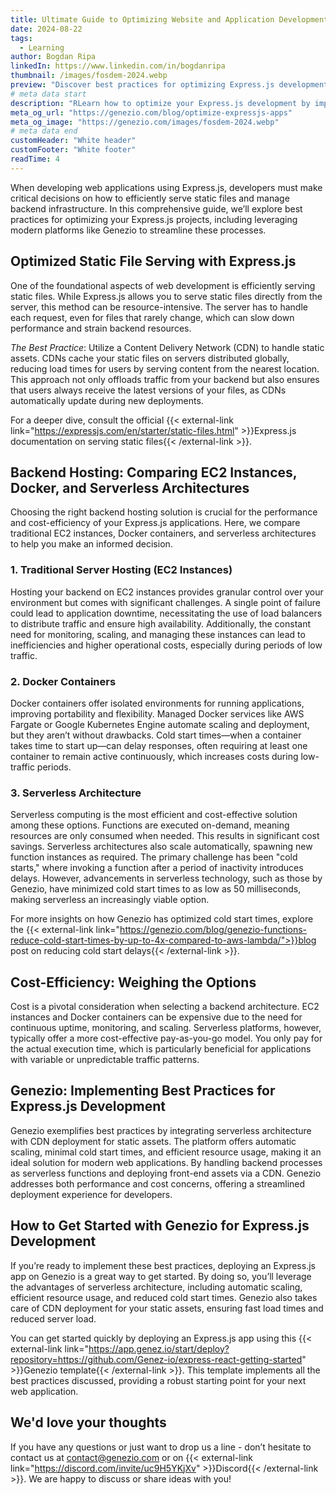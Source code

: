 ```yaml
---
title: Ultimate Guide to Optimizing Website and Application Development with Express.js
date: 2024-08-22
tags:
  - Learning
author: Bogdan Ripa
linkedIn: https://www.linkedin.com/in/bogdanripa
thumbnail: /images/fosdem-2024.webp
preview: "Discover best practices for optimizing Express.js development with serverless architecture and CDN deployment on Genezio"
# meta data start
description: "RLearn how to optimize your Express.js development by implementing serverless architecture and CDN deployment. Explore how Genezio’s platform enhances performance, scalability, and cost-efficiency, making it easier to build and deploy modern web applications"
meta_og_url: "https://genezio.com/blog/optimize-expressjs-apps"
meta_og_image: "https://genezio.com/images/fosdem-2024.webp"
# meta data end
customHeader: "White header"
customFooter: "White footer"
readTime: 4
---
```


When developing web applications using Express.js, developers must make critical decisions on how to efficiently serve static files and manage backend infrastructure. In this comprehensive guide, we’ll explore best practices for optimizing your Express.js projects, including leveraging modern platforms like Genezio to streamline these processes.

## Optimized Static File Serving with Express.js
One of the foundational aspects of web development is efficiently serving static files. While Express.js allows you to serve static files directly from the server, this method can be resource-intensive. The server has to handle each request, even for files that rarely change, which can slow down performance and strain backend resources.

*The Best Practice*: Utilize a Content Delivery Network (CDN) to handle static assets. CDNs cache your static files on servers distributed globally, reducing load times for users by serving content from the nearest location. This approach not only offloads traffic from your backend but also ensures that users always receive the latest versions of your files, as CDNs automatically update during new deployments.

For a deeper dive, consult the official {{< external-link link="https://expressjs.com/en/starter/static-files.html" >}}Express.js documentation on serving static files{{< /external-link >}}.

## Backend Hosting: Comparing EC2 Instances, Docker, and Serverless Architectures
Choosing the right backend hosting solution is crucial for the performance and cost-efficiency of your Express.js applications. Here, we compare traditional EC2 instances, Docker containers, and serverless architectures to help you make an informed decision.


### 1. Traditional Server Hosting (EC2 Instances)
Hosting your backend on EC2 instances provides granular control over your environment but comes with significant challenges. A single point of failure could lead to application downtime, necessitating the use of load balancers to distribute traffic and ensure high availability. Additionally, the constant need for monitoring, scaling, and managing these instances can lead to inefficiencies and higher operational costs, especially during periods of low traffic.

### 2. Docker Containers
Docker containers offer isolated environments for running applications, improving portability and flexibility. Managed Docker services like AWS Fargate or Google Kubernetes Engine automate scaling and deployment, but they aren’t without drawbacks. Cold start times—when a container takes time to start up—can delay responses, often requiring at least one container to remain active continuously, which increases costs during low-traffic periods.

### 3. Serverless Architecture
Serverless computing is the most efficient and cost-effective solution among these options. Functions are executed on-demand, meaning resources are only consumed when needed. This results in significant cost savings. Serverless architectures also scale automatically, spawning new function instances as required. The primary challenge has been "cold starts," where invoking a function after a period of inactivity introduces delays. However, advancements in serverless technology, such as those by Genezio, have minimized cold start times to as low as 50 milliseconds, making serverless an increasingly viable option.


For more insights on how Genezio has optimized cold start times, explore the {{< external-link link="https://genezio.com/blog/genezio-functions-reduce-cold-start-times-by-up-to-4x-compared-to-aws-lambda/">}}blog post on reducing cold start delays{{< /external-link >}}.

## Cost-Efficiency: Weighing the Options
Cost is a pivotal consideration when selecting a backend architecture. EC2 instances and Docker containers can be expensive due to the need for continuous uptime, monitoring, and scaling. Serverless platforms, however, typically offer a more cost-effective pay-as-you-go model. You only pay for the actual execution time, which is particularly beneficial for applications with variable or unpredictable traffic patterns.

## Genezio: Implementing Best Practices for Express.js Development
Genezio exemplifies best practices by integrating serverless architecture with CDN deployment for static assets. The platform offers automatic scaling, minimal cold start times, and efficient resource usage, making it an ideal solution for modern web applications. By handling backend processes as serverless functions and deploying front-end assets via a CDN. Genezio addresses both performance and cost concerns, offering a streamlined deployment experience for developers.

## How to Get Started with Genezio for Express.js Development
If you’re ready to implement these best practices, deploying an Express.js app on Genezio is a great way to get started. By doing so, you’ll leverage the advantages of serverless architecture, including automatic scaling, efficient resource usage, and reduced cold start times. Genezio also takes care of CDN deployment for your static assets, ensuring fast load times and reduced server load.

You can get started quickly by deploying an Express.js app using this {{< external-link link="https://app.genez.io/start/deploy?repository=https://github.com/Genez-io/express-react-getting-started" >}}Genezio template{{< /external-link >}}. This template implements all the best practices discussed, providing a robust starting point for your next web application.

## We'd love your thoughts

If you have any questions or just want to drop us a line - don’t hesitate to contact us at contact@genezio.com or on {{< external-link link="https://discord.com/invite/uc9H5YKjXv" >}}Discord{{< /external-link >}}. We are happy to discuss or share ideas with you!